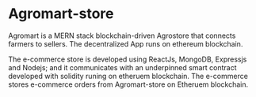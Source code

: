 # Agromart-store

Agromart is a MERN stack blockchain-driven Agrostore that connects farmers to sellers. The decentralized App runs on ethereum blockchain.

The e-commerce store is developed using ReactJs, MongoDB, Expressjs and Nodejs; and it communicates with an underpinned smart contract developed with solidity runing on etheruem blockchain. The e-commerce stores e-commerce orders from Agromart-store on Etheruem blockchain.

